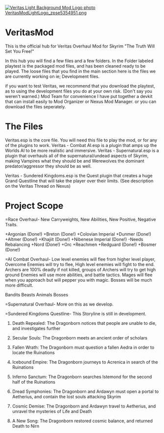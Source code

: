 <align-center><a href="http://s44.photobucket.com/user/SnippyChris/media/Veritas%20Mod%20Project/VeritasModLightLogo_zpse5354951.png.html" target="_blank"><img src="http://i44.photobucket.com/albums/f37/SnippyChris/Veritas%20Mod%20Project/VeritasModLightLogo_zpse5354951.png" border="0" alt="Veritas Light Background Mod Logo photo VeritasModLightLogo_zpse5354951.png"/></a></center>

VeritasMod
==========

This is the official hub for Veritas Overhaul Mod for Skyrim "The Truth Will Set You Free!"

In this hub you will find a few files and a few folders. In the Folder labeled playtest is the packaged mod files, and has been cleaned ready to be played. 
The loose files that you find in the main section here is the files we are currently working on ie; Development files.

if you want to test Veritas, we recommend that you download the playtest, as to using the development files you do at your own risk. (Don't say you weren't warned.)
Mod Team for convenience I have put together a devkit that can install easily to Mod Organizer or Nexus Mod Manager. or you can download the files seperately.

The Files
===========
Veritas.esp is the core file. You will need this file to play the mod, or for any of the plugins to work.
Veritas - Combat AI.esp is a plugin that amps up the Worlds AI to be more realistic and immersive.
Veritas - Supernatural.esp is a plugin that overhauls all of the supernatural/undead aspects of Skyrim, making Vampires what they should be and Werewolves the dominant predator/aggressor they should be as well.

Veritas - Sundered Kingdoms.esp is the Quest plugin that creates a huge Grand Questline that will take the player over their limits. (See description on the Veritas Thread on Nexus)


Project Scope
============
=Race Overhaul- New Carryweights, New Abilities, New Positive, Negative Traits.

+Argonian (Done!)
+Breton (Done!)
+Colovian Imperial
+Dunmer (Done!)
+Altmer (Done!)
+Khajiit (Done!)
+Nibenese Imperial (Done!) -Needs Rebalancing
+Nord (Done!)
+Orc 
+Reachmen 
+Redguard (Done!)
+Bosmer (Done!)

=AI Combat Overhaul- Low level enemies will flee from higher level player, Overcome Enemies will try to flee, High level enemies will fight to the end. Archers are 100% deadly if not killed, groups of Archers will try to get high ground
Enemies will use more abilities, and battle tactics. Mages will flee when you approach but will pepper you with magic. Bosses will be much more difficult.

Bandits
Beasts
Animals
Bosses

=Supernatural Overhaul- More on this as we develop.

=Sundered Kingdoms Questline- This Storyline is still in development.

1. Death Repealed: The Dragonborn notices that people are unable to die, and investigates further
 
2. Secular Souls: The Dragonborn meets an ancient order of scholars
 
3. Fallen Wrath: The Dragonborn must question a fallen Aedra in order to locate the Ruinations
 
4. Icebound Empire: The Dragonborn journeys to Acrenica in search of the Ruinations
 
5. Inferno Sanctum: The Dragonborn searches Istemond for the second half of the Ruinations
 
6. Dread Symphonies: The Dragonborn and Ardawyn must open a portal to Aetherius, and contain the lost souls attacking Skyrim
 
7. Cosmic Demise: The Dragonborn and Ardawyn travel to Aetherius, and unravel the mysteries of Life and Death
 
8. A New Song: The Dragonborn restored cosmic balance, and returned Death to Nirn
 

